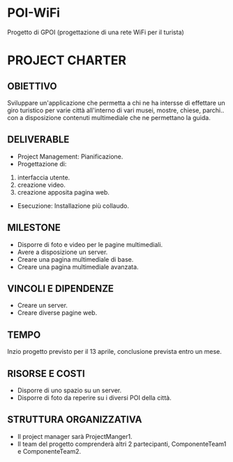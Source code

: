 # POI-WiFi
Progetto di GPOI (progettazione di una rete WiFi per il turista)
# **PROJECT CHARTER**
## OBIETTIVO
Sviluppare  un'applicazione che permetta a chi ne ha intersse di effettare un giro turistico per varie città all'interno di vari musei, mostre, chiese, parchi.. con a disposizione contenuti multimediale che ne permettano la guida.
## DELIVERABLE
- Project Management: Pianificazione.
- Progettazione di:  
1. interfaccia utente. 
2. creazione video.
3. creazione apposita pagina web.
- Esecuzione: Installazione più collaudo.
## MILESTONE
- Disporre di foto e video per le pagine multimediali.
- Avere a disposizione un server.
- Creare una pagina multimediale di base.
- Creare una pagina multimediale avanzata.
## VINCOLI E DIPENDENZE
- Creare un server.
- Creare diverse pagine web.
## TEMPO
Inzio progetto previsto per il 13 aprile, conclusione prevista entro un mese.
## RISORSE E COSTI
- Disporre di uno spazio su un server.
- Disporre di foto da reperire su i diversi POI della città.
## STRUTTURA ORGANIZZATIVA
- Il project manager sarà ProjectManger1.
- Il team del progetto comprenderà altri 2 partecipanti, ComponenteTeam1 e ComponenteTeam2.
